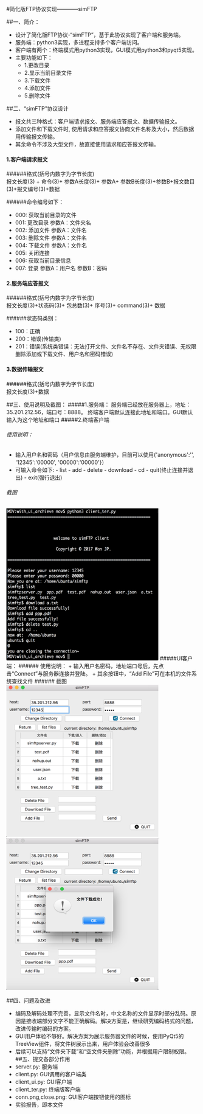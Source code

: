 #简化版FTP协议实现————simFTP

##一、简介：
  + 设计了简化版FTP协议-“simFTP”，基于此协议实现了客户端和服务端。
  + 服务端：python3实现，多进程支持多个客户端访问。
  + 客户端有两个：终端模式用python3实现，GUI模式用python3和pyqt5实现。
  + 主要功能如下：
    - 1.更改目录
    - 2.显示当前目录文件
    - 3.下载文件
    - 4.添加文件
    - 5.删除文件

##二、“simFTP”协议设计
- 报文共三种格式：客户端请求报文、服务端应答报文、数据传输报文。     
- 添加文件和下载文件时, 使用请求和应答报文协商文件名称及大小，然后数据用传输报文传输。  
- 其余命令不涉及大型文件，故直接使用请求和应答报文传输。

#### 1.客户端请求报文

######格式(括号内数字为字节长度)  
    报文长度(3) + 命令(3)+ 参数A长度(3)+ 参数A+ 参数B长度(3)+参数B+报文数目(3)+报文编号(3)+数据


######命令编号如下：
  + 000: 获取当前目录的文件  
  + 001: 更改目录    参数A：文件夹名
  + 002: 添加文件    参数A：文件名
  + 003: 删除文件    参数A：文件名
  + 004: 下载文件    参数A：文件名
  + 005: 关闭连接
  + 006: 获取当前目录信息
  + 007: 登录   参数A：用户名 参数B：密码

#### 2.服务端应答报文
######格式(括号内数字为字节长度)     
    报文长度(3)+状态码(3)+ 包总数(3)+ 序号(3)+ command(3)+ 数据

######状态码类别：
+ 100：正确
+ 200：错误(传输类)
+ 201：错误(系统类错误：无法打开文件、文件名不存在、文件夹错误、无权限删除添加或下载文件、用户名和密码错误)

#### 3.数据传输报文
######格式(括号内数字为字节长度)     
    报文长度(3)+数据

##三、使用说明及截图：
#####1.服务端：
      服务端已经放在服务器上，地址：35.201.212.56，端口号：8888。
      终端客户端默认连接此地址和端口。GUI默认输入为这个地址和端口
#####2.终端客户端
###### 使用说明：
+ 输入用户名和密码（用户信息由服务端维护，目前可以使用{'anonymous':'', '12345':'00000', '00000':'00000'}）
+ 可输入命令如下:
      -  list
      -  add <filename>
      -  delete <filename>
      -  download <filename>
      -  cd <directory name>
      - quit(终止连接并退出)
      - exit(强行退出)
###### 截图
<!-- ![Alt text](./b.png) -->
<img src="./b.png" height="400" width="400" />
#####UI客户端：
###### 使用说明：
+ 输入用户名密码，地址端口号后，先点击“Connect”与服务器连接并登陆。
+ 其余按钮中，“Add File”可在本机的文件系统查找文件
###### 截图
<img src="./a.png" height="400" width="400" />
<img src="./c.png" height="400" width="400" />
<!-- ![Alt text](./a.png)
![Alt text](./c.png) -->

##四、问题及改进
  +  编码及解码处理不完善，显示文件名时，中文名称的文件显示时部分乱码。原因是接收端部分文字不能正确解码。解决方案是，继续研究编码格式的问题，改进传输时编码的方案。
  +  GUI用户体验不够好。解决方案为展示服务器文件的时候，使用PyQt5的TreeView组件，将文件树展示出来，用户体验会改善很多
  +  后续可以支持“文件夹下载”和“空文件夹删除”功能，并根据用户限制权限。
##五、提交各部分作用
+ server.py: 服务端
+ client.py: GUI调用的客户端类
+ client_ui.py: GUI客户端
+ client_ter.py: 终端版客户端
+ conn.png,close.png: GUI客户端按钮使用的图标
+ 实验报告，即本文件


